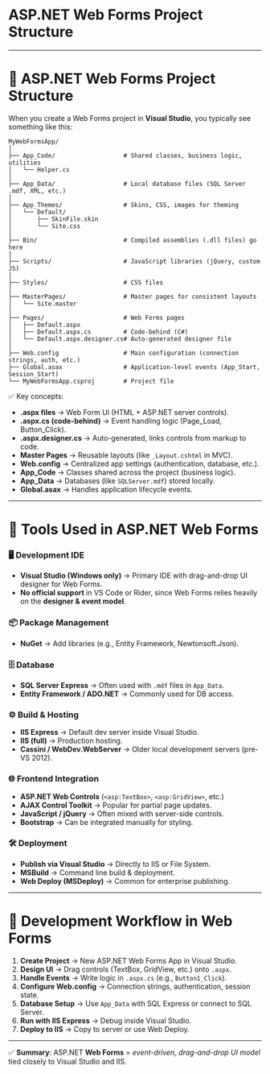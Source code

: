 # **ASP.NET Web Forms Project Structure**

---

# 🔹 ASP.NET Web Forms Project Structure

When you create a Web Forms project in **Visual Studio**, you typically see something like this:

```
MyWebFormsApp/
│
├── App_Code/                   # Shared classes, business logic, utilities
│   └── Helper.cs
│
├── App_Data/                   # Local database files (SQL Server .mdf, XML, etc.)
│
├── App_Themes/                 # Skins, CSS, images for theming
│   └── Default/
│       ├── SkinFile.skin
│       └── Site.css
│
├── Bin/                        # Compiled assemblies (.dll files) go here
│
├── Scripts/                    # JavaScript libraries (jQuery, custom JS)
│
├── Styles/                     # CSS files
│
├── MasterPages/                # Master pages for consistent layouts
│   └── Site.master
│
├── Pages/                      # Web Forms pages
│   ├── Default.aspx
│   ├── Default.aspx.cs         # Code-behind (C#)
│   └── Default.aspx.designer.cs# Auto-generated designer file
│
├── Web.config                  # Main configuration (connection strings, auth, etc.)
├── Global.asax                 # Application-level events (App_Start, Session_Start)
└── MyWebFormsApp.csproj        # Project file
```

✅ Key concepts:

* **.aspx files** → Web Form UI (HTML + ASP.NET server controls).
* **.aspx.cs (code-behind)** → Event handling logic (Page\_Load, Button\_Click).
* **.aspx.designer.cs** → Auto-generated, links controls from markup to code.
* **Master Pages** → Reusable layouts (like `_Layout.cshtml` in MVC).
* **Web.config** → Centralized app settings (authentication, database, etc.).
* **App\_Code** → Classes shared across the project (business logic).
* **App\_Data** → Databases (like `SQLServer.mdf`) stored locally.
* **Global.asax** → Handles application lifecycle events.

---

# 🔹 Tools Used in ASP.NET Web Forms

### 🖥 Development IDE

* **Visual Studio (Windows only)** → Primary IDE with drag-and-drop UI designer for Web Forms.
* **No official support** in VS Code or Rider, since Web Forms relies heavily on the **designer & event model**.

### 📦 Package Management

* **NuGet** → Add libraries (e.g., Entity Framework, Newtonsoft.Json).

### 🗄 Database

* **SQL Server Express** → Often used with `.mdf` files in `App_Data`.
* **Entity Framework / ADO.NET** → Commonly used for DB access.

### ⚙️ Build & Hosting

* **IIS Express** → Default dev server inside Visual Studio.
* **IIS (full)** → Production hosting.
* **Cassini / WebDev.WebServer** → Older local development servers (pre-VS 2012).

### 🌐 Frontend Integration

* **ASP.NET Web Controls** (`<asp:TextBox>`, `<asp:GridView>`, etc.)
* **AJAX Control Toolkit** → Popular for partial page updates.
* **JavaScript / jQuery** → Often mixed with server-side controls.
* **Bootstrap** → Can be integrated manually for styling.

### 🛠 Deployment

* **Publish via Visual Studio** → Directly to IIS or File System.
* **MSBuild** → Command line build & deployment.
* **Web Deploy (MSDeploy)** → Common for enterprise publishing.

---

# 🔹 Development Workflow in Web Forms

1. **Create Project** → New ASP.NET Web Forms App in Visual Studio.
2. **Design UI** → Drag controls (TextBox, GridView, etc.) onto `.aspx`.
3. **Handle Events** → Write logic in `.aspx.cs` (e.g., `Button1_Click`).
4. **Configure Web.config** → Connection strings, authentication, session state.
5. **Database Setup** → Use `App_Data` with SQL Express or connect to SQL Server.
6. **Run with IIS Express** → Debug inside Visual Studio.
7. **Deploy to IIS** → Copy to server or use Web Deploy.

---

✅ **Summary**:
ASP.NET **Web Forms** = *event-driven, drag-and-drop UI model* tied closely to Visual Studio and IIS.


